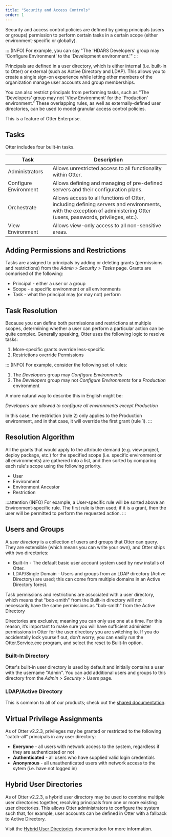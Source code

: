 ```yaml
---
title: "Security and Access Controls"
order: 1
---
```


Security and access control policies are defined by giving principals (users or groups) permission to perform certain tasks in a certain scope (either environment-specific or globally).

::: (INFO)
For example, you can say "The 'HDARS Developers' group may 'Configure Environment' to the 'Development environment.'"
:::

Principals are defined in a user directory, which is either internal (i.e. built-in to Otter) or external (such as Active Directory and LDAP). This allows you to create a single sign-on experience while letting other members of the organization manage user accounts and group memberships.

You can also restrict principals from performing tasks, such as "The 'Developers' group may not 'View Environment' for the 'Production' environment." These overlapping rules, as well as externally-defined user directories, can be used to model granular access control policies.

This is a feature of Otter Enterprise. 

## Tasks 

Otter includes four built-in tasks.

Task                  | Description
----------------------|----------
Administrators        | Allows unrestricted access to all functionality within Otter.
Configure Environment | Allows defining and managing of pre-defined servers and their configuration plans.
Orchestrate           | Allows access to all functions of Otter, including defining servers and environments, with the exception of administering Otter (users, passwords, privileges, etc.).
View Environment      | Allows view-only access to all non-sensitive areas.

## Adding Permissions and Restrictions

Tasks are assigned to principals by adding or deleting grants (permissions and restrictions) from the *Admin > Security > Tasks* page. Grants are comprised of the following:

- Principal - either a user or a group
- Scope - a specific environment or all environments
- Task - what the principal may (or may not) perform

## Task Resolution 

Because you can define both permissions and restrictions at multiple scopes, determining whether a user can perform a particular action can be quite complex. Generally speaking, Otter uses the following logic to resolve tasks:

1. More-specific grants override less-specific
2. Restrictions override Permissions

::: (INFO)
For example, consider the following set of rules:

1. The *Developers* group may *Configure Environments*
2. The *Developers* group may not *Configure Environments* for a *Production* environment

A more natural way to describe this in English might be:

*Developers are allowed to configure all environments except Production*

In this case, the restriction (rule 2) only applies to the Production environment, and in that case, it will override the first grant (rule 1).
:::

## Resolution Algorithm 

All the grants that would apply to the attribute demand (e.g. view project, deploy package, etc.) for the specified scope (i.e. specific environment or all environments) are gathered into a list, and then sorted by comparing each rule's scope using the following priority.

- User
- Environment
- Environment Ancestor
- Restriction

:::attention (INFO)
For example, a User-specific rule will be sorted above an Environment-specific rule. The first rule is then used; if it is a grant, then the user will be permitted to perform the requested action.
:::

## Users and Groups 

A *user directory* is a collection of users and groups that Otter can query. They are extensible (which means you can write your own), and Otter ships with two directories:

- Built-In - The default basic user account system used by new installs of Otter.
- LDAP/Single Domain - Users and groups from an LDAP directory (Active Directory) are used; this can come from multiple domains in an Active Directory forest.

Task permissions and restrictions are associated with a user directory, which means that "bob-smith" from the Built-in directory will not necessarily have the same permissions as "bob-smith" from the Active Directory

Directories are exclusive; meaning you can only use one at a time. For this reason, it’s important to make sure you will have sufficient administer permissions in Otter for the user directory you are switching to. If you do accidentally lock yourself out, don’t worry; you can easily run the Otter.Service.exe program, and select the reset to Built-In option.

### Built-In Directory

Otter's built-in user directory is used by default and initially contains a user with the username "Admin". You can add additional users and groups to this directory from the *Admin > Security > Users* page.

### LDAP/Active Directory

This is common to all of our products; check out the [shared documentation](/docs/installation/security-ldap-active-directory/various-ldap-ldap-active-directory).

## Virtual Privilege Assignments

As of Otter v2.2.3, privileges may be granted or restricted to the following "catch-all" principals in any user directory:

 - **Everyone** - all users with network access to the system, regardless if they are authenticated or not
 - **Authenticated** - all users who have supplied valid login credentials
 - **Anonymous** - all unauthenticated users with network access to the sytem (i.e. have not logged in)

## Hybrid User Directories

As of Otter v2.2.3, a hybrid user directory may be used to combine multiple user directories together, resolving principals from one or more existing user directories. This allows Otter administrators to configure the system such that, for example, user accounts can be defined in Otter with a fallback to Active Directory.

Visit the [Hybrid User Directories](/docs/installation/security-ldap-active-directory/various-ldap-combining-with-built-in) documentation for more information.